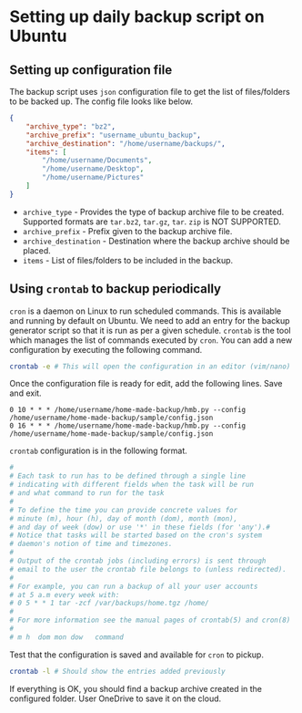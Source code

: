 # Setting up daily backup script on Ubuntu

## Setting up configuration file
The backup script uses `json` configuration file to get the list of files/folders to be backed up. The config file looks like below.

```json
{
    "archive_type": "bz2",
    "archive_prefix": "username_ubuntu_backup",
    "archive_destination": "/home/username/backups/",
    "items": [
        "/home/username/Documents",
        "/home/username/Desktop",
        "/home/username/Pictures"
    ]
}
```

* `archive_type` - Provides the type of backup archive file to be created. Supported formats are `tar.bz2`, `tar.gz`, `tar`. `zip` is NOT SUPPORTED.
* `archive_prefix` - Prefix given to the backup archive file.
* `archive_destination` - Destination where the backup archive should be placed.
* `items` - List of files/folders to be included in the backup.

## Using `crontab` to backup periodically
`cron` is a daemon on Linux to run scheduled commands. This is available and running by default on Ubuntu. We need to add an entry for the backup generator script so that it is run as per a given schedule.
`crontab` is the tool which manages the list of commands executed by `cron`. You can add a new configuration by executing the following command.

```bash
crontab -e # This will open the configuration in an editor (vim/nano)
```

Once the configuration file is ready for edit, add the following lines. Save and exit.

```
0 10 * * * /home/username/home-made-backup/hmb.py --config /home/username/home-made-backup/sample/config.json
0 16 * * * /home/username/home-made-backup/hmb.py --config /home/username/home-made-backup/sample/config.json
```

`crontab` configuration is in the following format.

```bash
#
# Each task to run has to be defined through a single line
# indicating with different fields when the task will be run
# and what command to run for the task
#
# To define the time you can provide concrete values for
# minute (m), hour (h), day of month (dom), month (mon),
# and day of week (dow) or use '*' in these fields (for 'any').#
# Notice that tasks will be started based on the cron's system
# daemon's notion of time and timezones.
#
# Output of the crontab jobs (including errors) is sent through
# email to the user the crontab file belongs to (unless redirected).
#
# For example, you can run a backup of all your user accounts
# at 5 a.m every week with:
# 0 5 * * 1 tar -zcf /var/backups/home.tgz /home/
#
# For more information see the manual pages of crontab(5) and cron(8)
#
# m h  dom mon dow   command
```

Test that the configuration is saved and available for `cron` to pickup.

```bash
crontab -l # Should show the entries added previously
```

If everything is OK, you should find a backup archive created in the configured folder. User OneDrive to save it on the cloud.
